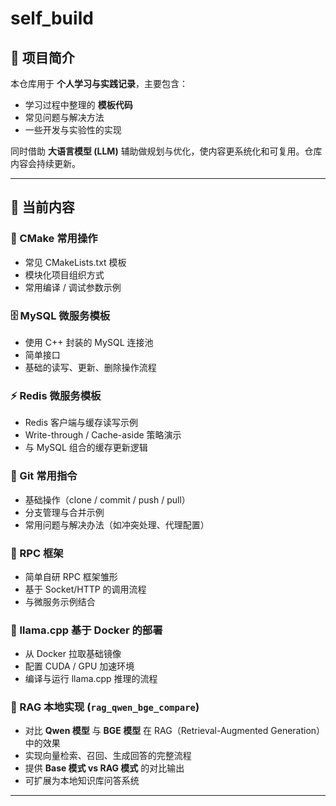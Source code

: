 # self_build

## 📌 项目简介
本仓库用于 **个人学习与实践记录**，主要包含：
- 学习过程中整理的 **模板代码**
- 常见问题与解决方法
- 一些开发与实验性的实现

同时借助 **大语言模型 (LLM)** 辅助做规划与优化，使内容更系统化和可复用。仓库内容会持续更新。

---

## 📂 当前内容

### 🔧 CMake 常用操作
- 常见 CMakeLists.txt 模板  
- 模块化项目组织方式  
- 常用编译 / 调试参数示例  

### 🗄️ MySQL 微服务模板
- 使用 C++ 封装的 MySQL 连接池  
- 简单接口  
- 基础的读写、更新、删除操作流程  

### ⚡ Redis 微服务模板
- Redis 客户端与缓存读写示例  
- Write-through / Cache-aside 策略演示  
- 与 MySQL 组合的缓存更新逻辑  

### 🌱 Git 常用指令
- 基础操作（clone / commit / push / pull）  
- 分支管理与合并示例  
- 常用问题与解决办法（如冲突处理、代理配置）  

### 🔗 RPC 框架
- 简单自研 RPC 框架雏形  
- 基于 Socket/HTTP 的调用流程  
- 与微服务示例结合  

### 🐳 llama.cpp 基于 Docker 的部署
- 从 Docker 拉取基础镜像  
- 配置 CUDA / GPU 加速环境  
- 编译与运行 llama.cpp 推理的流程  

### 📖 RAG 本地实现 (`rag_qwen_bge_compare`)
- 对比 **Qwen 模型** 与 **BGE 模型** 在 RAG（Retrieval-Augmented Generation）中的效果  
- 实现向量检索、召回、生成回答的完整流程  
- 提供 **Base 模式 vs RAG 模式** 的对比输出  
- 可扩展为本地知识库问答系统  

---

